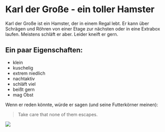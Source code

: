# Karl der Große - ein toller Hamster

Karl der Große ist ein Hamster, der in einem Regal lebt. Er kann über Schrägen und Röhren von einer Etage zur nächsten oder in eine Extrabox laufen. Meistens schläft er aber. Leider kneift er gern.

## Ein paar Eigenschaften:

* klein
* kuschelig
* extrem niedlich
* nachtaktiv
* schläft viel
* beißt gern
* mag Obst

Wenn er reden könnte, würde er sagen (und seine Futterkörner meinen):
> Take care that none of them escapes.

<img src="https://www.hamster-haltung.de/wp-content/uploads/2019/02/dsungarischer-zwerghamster-500x250.jpg"/>
